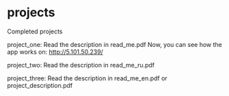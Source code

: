 # projects
Completed projects

project_one: Read the description in read_me.pdf Now, you can see how the app works on: http://5.101.50.239/

project_two: Read the description in read_me_ru.pdf

project_three: Read the description in read_me_en.pdf or project_description.pdf
